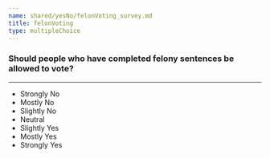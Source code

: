 ```yaml
---
name: shared/yesNo/felonVoting_survey.md
title: felonVoting
type: multipleChoice
---
```


### Should people who have completed felony sentences be allowed to vote?

---

- Strongly No
- Mostly No
- Slightly No
- Neutral
- Slightly Yes
- Mostly Yes
- Strongly Yes

